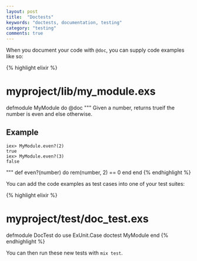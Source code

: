 ```yaml
---
layout: post
title:  "Doctests"
keywords: "doctests, documentation, testing"
category: "testing"
comments: true
---
```


When you document your code with `@doc`, you can supply code examples like so:

{% highlight elixir %}
# myproject/lib/my_module.exs

defmodule MyModule do
  @doc """
  Given a number, returns trueif the number is even and else otherwise.

  ## Example
    iex> MyModule.even?(2)
    true
    iex> MyModule.even?(3)
    false
  """
  def even?(number) do
    rem(number, 2) == 0
  end
end
{% endhighlight %}

You can add the code examples as test cases into one of your test suites:

{% highlight elixir %}
# myproject/test/doc_test.exs

defmodule DocTest do
  use ExUnit.Case
  doctest MyModule
end
{% endhighlight %}

You can then run these new tests with `mix test`.
